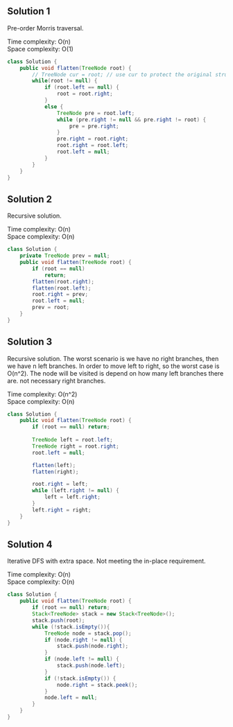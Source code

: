 ## Solution 1

Pre-order Morris traversal.

Time complexity: O(n)  
Space complexity: O(1)  

```java
class Solution {
    public void flatten(TreeNode root) {
        // TreeNode cur = root; // use cur to protect the original structure
        while(root != null) {
            if (root.left == null) {
                root = root.right;
            }
            else {
                TreeNode pre = root.left;
                while (pre.right != null && pre.right != root) {
                    pre = pre.right;
                }
                pre.right = root.right;
                root.right = root.left;
                root.left = null;
            }
        }
    }
}
```

## Solution 2

Recursive solution.  

Time complexity: O(n)  
Space complexity: O(n)  

```java
class Solution {
    private TreeNode prev = null;
    public void flatten(TreeNode root) {
        if (root == null)
            return;
        flatten(root.right);
        flatten(root.left);
        root.right = prev;
        root.left = null;
        prev = root;
    }
}
```

## Solution 3

Recursive solution. The worst scenario is we have no right branches, then we have n left branches. In order to move left to right, so the worst case is O(n^2). The node will be visited is depend on how many left branches there are. not necessary right branches.  

Time complexity: O(n^2)  
Space complexity: O(n)  

```java
class Solution {
    public void flatten(TreeNode root) {
        if (root == null) return;
        
        TreeNode left = root.left;
        TreeNode right = root.right;
        root.left = null;

        flatten(left);
        flatten(right);

        root.right = left;
        while (left.right != null) {
            left = left.right;
        }
        left.right = right;
    }
}
```

## Solution 4

Iterative DFS with extra space. Not meeting the in-place requirement.  

Time complexity: O(n)  
Space complexity: O(n)  

```java
class Solution {
    public void flatten(TreeNode root) {
        if (root == null) return;
        Stack<TreeNode> stack = new Stack<TreeNode>();
        stack.push(root);
        while (!stack.isEmpty()){
            TreeNode node = stack.pop();
            if (node.right != null) {
                stack.push(node.right);
            }
            if (node.left != null) {
                stack.push(node.left);
            }
            if (!stack.isEmpty()) {
                node.right = stack.peek();
            }
            node.left = null;
        }
    }
}
```